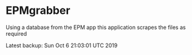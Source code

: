# EPMgrabber
Using a database from the EPM app this application scrapes the files as required


Latest backup: Sun Oct 6 21:03:01 UTC 2019
